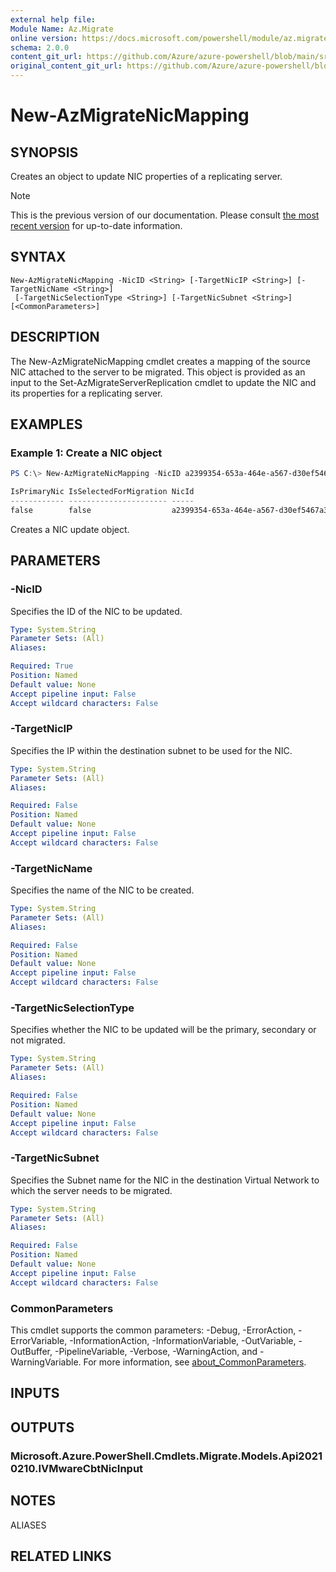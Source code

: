 ```yaml
---
external help file: 
Module Name: Az.Migrate
online version: https://docs.microsoft.com/powershell/module/az.migrate/new-azmigratenicmapping
schema: 2.0.0
content_git_url: https://github.com/Azure/azure-powershell/blob/main/src/Migrate/help/New-AzMigrateNicMapping.md
original_content_git_url: https://github.com/Azure/azure-powershell/blob/main/src/Migrate/help/New-AzMigrateNicMapping.md
---
```


# New-AzMigrateNicMapping

## SYNOPSIS
Creates an object to update NIC properties of a replicating server.

> [!NOTE]
>This is the previous version of our documentation. Please consult [the most recent version](/powershell/module/az.migrate/new-azmigratenicmapping) for up-to-date information.

## SYNTAX

```
New-AzMigrateNicMapping -NicID <String> [-TargetNicIP <String>] [-TargetNicName <String>]
 [-TargetNicSelectionType <String>] [-TargetNicSubnet <String>] [<CommonParameters>]
```

## DESCRIPTION
The New-AzMigrateNicMapping cmdlet creates a mapping of the source NIC attached to the server to be migrated.
This object is provided as an input to the Set-AzMigrateServerReplication cmdlet to update the NIC and its properties for a replicating server.

## EXAMPLES

### Example 1: Create a NIC object
```powershell
PS C:\> New-AzMigrateNicMapping -NicID a2399354-653a-464e-a567-d30ef5467a31 -TargetNicSelectionType primary -TargetNicIP "172.17.1.17"

IsPrimaryNic IsSelectedForMigration NicId                                TargetStaticIPAddress TargetSubnetName
------------ ---------------------- -----                                --------------------- ----------------
false        false                  a2399354-653a-464e-a567-d30ef5467a31
```

Creates a NIC update object.

## PARAMETERS

### -NicID
Specifies the ID of the NIC to be updated.

```yaml
Type: System.String
Parameter Sets: (All)
Aliases:

Required: True
Position: Named
Default value: None
Accept pipeline input: False
Accept wildcard characters: False
```

### -TargetNicIP
Specifies the IP within the destination subnet to be used for the NIC.

```yaml
Type: System.String
Parameter Sets: (All)
Aliases:

Required: False
Position: Named
Default value: None
Accept pipeline input: False
Accept wildcard characters: False
```

### -TargetNicName
Specifies the name of the NIC to be created.

```yaml
Type: System.String
Parameter Sets: (All)
Aliases:

Required: False
Position: Named
Default value: None
Accept pipeline input: False
Accept wildcard characters: False
```

### -TargetNicSelectionType
Specifies whether the NIC to be updated will be the primary, secondary or not migrated.

```yaml
Type: System.String
Parameter Sets: (All)
Aliases:

Required: False
Position: Named
Default value: None
Accept pipeline input: False
Accept wildcard characters: False
```

### -TargetNicSubnet
Specifies the Subnet name for the NIC in the destination Virtual Network to which the server needs to be migrated.

```yaml
Type: System.String
Parameter Sets: (All)
Aliases:

Required: False
Position: Named
Default value: None
Accept pipeline input: False
Accept wildcard characters: False
```

### CommonParameters
This cmdlet supports the common parameters: -Debug, -ErrorAction, -ErrorVariable, -InformationAction, -InformationVariable, -OutVariable, -OutBuffer, -PipelineVariable, -Verbose, -WarningAction, and -WarningVariable. For more information, see [about_CommonParameters](http://go.microsoft.com/fwlink/?LinkID=113216).

## INPUTS

## OUTPUTS

### Microsoft.Azure.PowerShell.Cmdlets.Migrate.Models.Api20210210.IVMwareCbtNicInput

## NOTES

ALIASES

## RELATED LINKS

